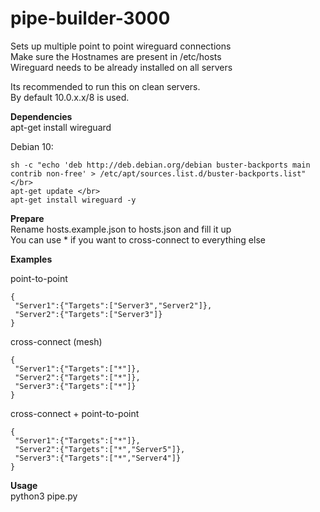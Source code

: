 # pipe-builder-3000

Sets up multiple point to point wireguard connections<br />
Make sure the Hostnames are present in /etc/hosts<br />
Wireguard needs to be already installed on all servers<br />

Its recommended to run this on clean servers.<br />
By default 10.0.x.x/8 is used.

**Dependencies**<br />
apt-get install wireguard

Debian 10:<br />
```
sh -c "echo 'deb http://deb.debian.org/debian buster-backports main contrib non-free' > /etc/apt/sources.list.d/buster-backports.list"</br>
apt-get update </br>
apt-get install wireguard -y
```

**Prepare**<br />
Rename hosts.example.json to hosts.json and fill it up<br />
You can use * if you want to cross-connect to everything else

**Examples**<br />

point-to-point<br />
```
{
 "Server1":{"Targets":["Server3","Server2"]},
 "Server2":{"Targets":["Server3"]}
}
```

cross-connect (mesh)<br />
```
{
 "Server1":{"Targets":["*"]},
 "Server2":{"Targets":["*"]},
 "Server3":{"Targets":["*"]}
}
```

cross-connect + point-to-point<br />
```
{
 "Server1":{"Targets":["*"]},
 "Server2":{"Targets":["*","Server5"]},
 "Server3":{"Targets":["*","Server4"]}
}
```

**Usage**<br />
python3 pipe.py

